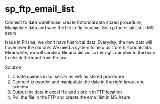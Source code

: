 # sp_ftp_email_list
Connect to data warehouse, create historical data stored procedure, Manipulate data and save the file in ftp location, Set up the email list in MS azure

Issue
In Prisma, we don't have histroical data. Everyday, the new data will hover over the old one. We need a system to help us store historical data. Meanwhile, we will create a file and deliver to the right member in the team to check the input from Prisma.

Solution
1. Create queries in sql server as well as stored procedure
2. Connect to pyodbc and manipulate the data in the right layout and schema
3. Output the data in excel file and store it in FTP location
4. Pull the file in the FTP and create the email list in MS Azure
